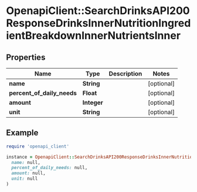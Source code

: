 # OpenapiClient::SearchDrinksAPI200ResponseDrinksInnerNutritionIngredientBreakdownInnerNutrientsInner

## Properties

| Name | Type | Description | Notes |
| ---- | ---- | ----------- | ----- |
| **name** | **String** |  | [optional] |
| **percent_of_daily_needs** | **Float** |  | [optional] |
| **amount** | **Integer** |  | [optional] |
| **unit** | **String** |  | [optional] |

## Example

```ruby
require 'openapi_client'

instance = OpenapiClient::SearchDrinksAPI200ResponseDrinksInnerNutritionIngredientBreakdownInnerNutrientsInner.new(
  name: null,
  percent_of_daily_needs: null,
  amount: null,
  unit: null
)
```


